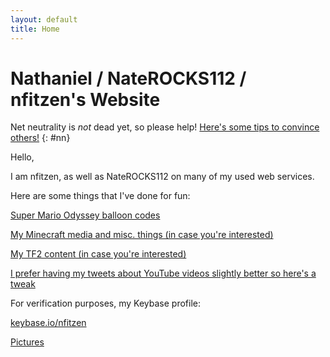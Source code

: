 ```yaml
---
layout: default
title: Home
---
```


# Nathaniel / NateROCKS112 / nfitzen's Website

Net neutrality is *not* dead yet, so please help! [Here's some tips to convince others!](netneutrality)
{: #nn}

Hello,

I am nfitzen, as well as NateROCKS112 on many of my used web services.

Here are some things that I've done for fun:

[Super Mario Odyssey balloon codes](smoballooncodes/)

[My Minecraft media and misc. things (in case you're interested)](mc-content/)

[My TF2 content (in case you're interested)](tf2-content)

[I prefer having my tweets about YouTube videos slightly better so here's a tweak](like-tweet-generator/)

For verification purposes, my Keybase profile:

<a target="_blank" href="//keybase.io/nfitzen">keybase.io/nfitzen</a>


[Pictures](/pictures/)